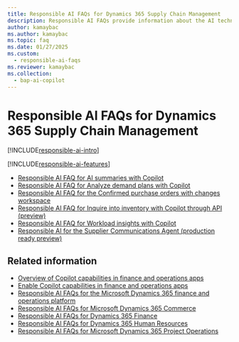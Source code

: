 ```yaml
---
title: Responsible AI FAQs for Dynamics 365 Supply Chain Management
description: Responsible AI FAQs provide information about the AI technology that's used in Microsoft Dynamics 365 Supply Chain Management.
author: kamaybac
ms.author: kamaybac
ms.topic: faq
ms.date: 01/27/2025
ms.custom:
  - responsible-ai-faqs
ms.reviewer: kamaybac
ms.collection:
  - bap-ai-copilot
---
```


# Responsible AI FAQs for Dynamics 365 Supply Chain Management

[!INCLUDE[responsible-ai-intro](../includes/responsible-ai-intro.md)]

[!INCLUDE[responsible-ai-features](../includes/responsible-ai-features.md)]

- [Responsible AI FAQ for AI summaries with Copilot](faq-summaries.md)
- [Responsible AI FAQ for Analyze demand plans with Copilot](faq-demand-planning-copilot.md)
- [Responsible AI FAQ for the Confirmed purchase orders with changes workspace](faq-confirmed-po-changes.md)
- [Responsible AI FAQ for Inquire into inventory with Copilot through API (preview)](faq-inventory-query.md)
- [Responsible AI FAQ for Workload insights with Copilot](faq-wma-copilot.md)
- [Responsible AI for the Supplier Communications Agent (production ready preview)](faq-supplier-communications-agent.md)

## Related information

- [Overview of Copilot capabilities in finance and operations apps](/dynamics365/fin-ops-core/fin-ops/copilot/copilot-for-finance-operations)
- [Enable Copilot capabilities in finance and operations apps](/dynamics365/fin-ops-core/dev-itpro/copilot/enable-copilot)
- [Responsible AI FAQs for the Microsoft Dynamics 365 finance and operations platform](/dynamics365/fin-ops-core/dev-itpro/responsible-ai/responsible-ai-overview)
- [Responsible AI FAQs for Microsoft Dynamics 365 Commerce](/dynamics365/commerce/responsible-ai/responsible-ai-overview)
- [Responsible AI FAQs for Dynamics 365 Finance](/dynamics365/finance/transparency-note)
- [Responsible AI FAQs for Dynamics 365 Human Resources](/dynamics365/human-resources/transpar-note-hr)
- [Responsible AI FAQs for Microsoft Dynamics 365 Project Operations](/dynamics365/project-operations/responsible-ai/responsible-ai-overview)
